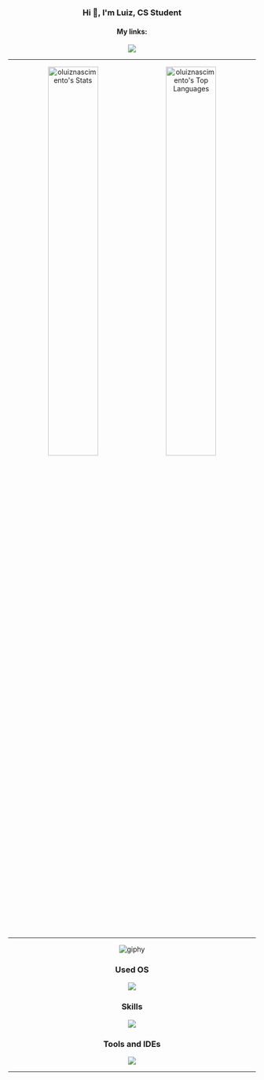 <h3 align="center">Hi 👋, I'm Luiz, CS Student</h3>

<h4 align="center">My links:</h4>
<p align="center">
  <a href="https://www.linkedin.com/in/luiz-nascimento-b5a53029a/">
    <img src="https://img.shields.io/badge/LinkedIn-0077B5?style=for-the-badge&logo=linkedin&logoColor=white" />
  </a>
</p>

<hr>

<p align="center">
  <span>
    <img src="https://github-readme-stats.vercel.app/api?username=oluiznascimento&theme=vision-friendly-dark&show_icons=true&hide_border=false&count_private=true" alt="oluiznascimento's Stats" style="display: inline-block; margin-right: 10px; width: 45%;" />
    <img src="https://github-readme-stats.vercel.app/api/top-langs/?username=oluiznascimento&theme=vision-friendly-dark&show_icons=true&hide_border=false&layout=compact" alt="oluiznascimento's Top Languages" style="display: inline-block; width: 45%;" />
  </span>
</p>

<hr>

<p align="center">
  <img src="https://github.com/oluiznascimento/oluiznascimento/assets/142462703/ee7c584d-a749-4bba-8595-cbffd4807c99" alt="giphy" />
</p>

<h3 align="center">Used OS</h3>
<p align="center">
  <a href="https://skillicons.dev">
    <img src="https://skillicons.dev/icons?i=arch" />
  </a>
</p>

<h3 align="center">Skills</h3>
<p align="center">
  <a href="https://skillicons.dev">
    <img src="https://skillicons.dev/icons?i=python,c,cpp,docker,bash,mysql" />
  </a>
</p>

<h3 align="center">Tools and IDEs</h3>
<p align="center">
  <a href="https://skillicons.dev">
    <img src="https://skillicons.dev/icons?i=git,github,obsidian,vscode" />
  </a>
</p>

<hr>
